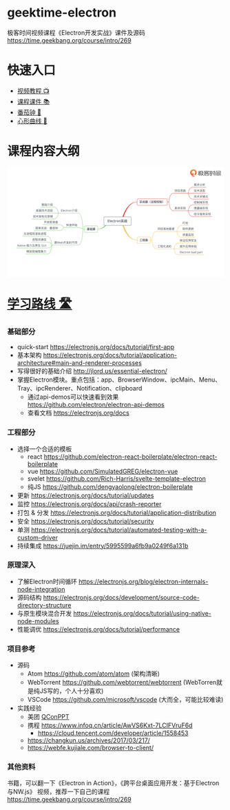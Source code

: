 # geektime-electron
极客时间视频课程《Electron开发实战》课件及源码 <https://time.geekbang.org/course/intro/269>


# 快速入口
* [视频教程 📺](https://time.geekbang.org/course/intro/269)
* [课程课件 📚](https://github.com/dengyaolong/geektime-electron/tree/master/PDF)
* [番茄钟 🍅 ](https://github.com/dengyaolong/geektime-electron/tree/master/Chapter%201/8-pomodoro-homework)
* [心形曲线 💝 ](https://github.com/dengyaolong/geektime-electron/tree/master/Chapter%202/4-robot-heart)

# 课程内容大纲
![image1](/Chapter%201/2-content-roadmap.png)

# [学习路线 🛣️](https://github.com/dengyaolong/geektime-electron/tree/master/ROADMAP.md)
### 基础部分
* quick-start  https://electronjs.org/docs/tutorial/first-app 
* 基本架构 https://electronjs.org/docs/tutorial/application-architecture#main-and-renderer-processes 
* 写得很好的基础介绍 http://jlord.us/essential-electron/ 
* 掌握Electron模块。重点包括：app、BrowserWindow、ipcMain、Menu、Tray、ipcRenderer、Notification、clipboard
    * 通过api-demos可以快速看到效果 https://github.com/electron/electron-api-demos 
    * 查看文档 https://electronjs.org/docs 

### 工程部分
* 选择一个合适的模板
    * react https://github.com/electron-react-boilerplate/electron-react-boilerplate
    * vue https://github.com/SimulatedGREG/electron-vue
    * svelet https://github.com/Rich-Harris/svelte-template-electron
    * 纯JS https://github.com/dengyaolong/electron-boilerplate
* 更新 https://electronjs.org/docs/tutorial/updates
* 监控 https://electronjs.org/docs/api/crash-reporter
* 打包 & 分发 https://electronjs.org/docs/tutorial/application-distribution
* 安全 https://electronjs.org/docs/tutorial/security
* 单测 https://electronjs.org/docs/tutorial/automated-testing-with-a-custom-driver
* 持续集成 https://juejin.im/entry/5995599a6fb9a0249f6a131b

### 原理深入
* 了解Electron时间循环 https://electronjs.org/blog/electron-internals-node-integration
* 源码结构 https://electronjs.org/docs/development/source-code-directory-structure
* 与原生模块混合开发 https://electronjs.org/docs/tutorial/using-native-node-modules
* 性能调优 https://electronjs.org/docs/tutorial/performance


### 项目参考
* 源码
    * Atom <https://github.com/atom/atom> (架构清晰)
    * WebTorrent <https://github.com/webtorrent/webtorrent> (WebTorren就是纯JS写的，个人十分喜欢)
    * VSCode <https://github.com/microsoft/vscode> (大而全，可能比较难读)
* 实践经验
    * 美团 [QConPPT](https://github.com/QConChina/QConBeijing2019/blob/master/%E5%89%8D%E7%AB%AF%E5%B7%A5%E7%A8%8B%E5%AE%9E%E8%B7%B5/Electron%20%E5%9C%A8%E4%BC%81%E4%B8%9A%20IM%20%E5%89%8D%E7%AB%AF%E5%B7%A5%E7%A8%8B%E5%AE%9E%E8%B7%B5-%E9%82%93%E8%80%80%E9%BE%99.pdf)
    * 携程 <https://www.infoq.cn/article/AwVS6Kxt-7LCIFVruF6d>
      *	<https://cloud.tencent.com/developer/article/1558453>
    * <https://changkun.us/archives/2017/03/217/>
    * <https://webfe.kujiale.com/browser-to-client/>

### 其他资料
书籍，可以翻一下《Electron in Action》，《跨平台桌面应用开发：基于Electron与NW.js》
视频，推荐一下自己的课程 https://time.geekbang.org/course/intro/269
